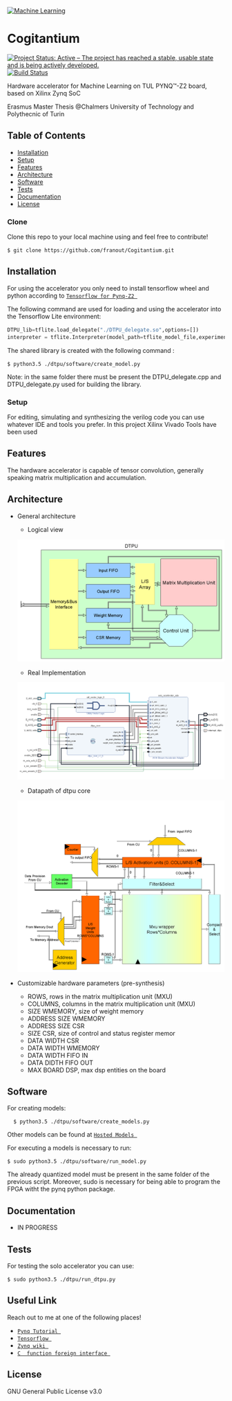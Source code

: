 
<a href="https://mytechdecisions.com"><img src="https://mytechdecisions.com/wp-content/uploads/2019/09/AdobeStock_245601545.jpeg" title="Machine Learning" ></a>

<!-- [![FVCproductions](https://avatars1.githubusercontent.com/u/4284691?v=3&s=200)](http://fvcproductions.com) -->


# Cogitantium

[![Project Status: Active – The project has reached a stable, usable state and is being actively developed.](https://www.repostatus.org/badges/latest/active.svg)](https://www.repostatus.org/#active)
[![Build Status](http://img.shields.io/travis/badges/badgerbadgerbadger.svg?style=flat-square)](https://travis-ci.org/badges/badgerbadgerbadger) 

Hardware accelerator for Machine Learning on TUL PYNQ™-Z2 board, based on Xilinx Zynq SoC 

Erasmus Master Thesis  @Chalmers University of Technology and Polythecnic of Turin


## Table of Contents 


- [Installation](#installation)
- [Setup](#setup)
- [Features](#features)
- [Architecture](#architecture)
- [Software](#software)
- [Tests](#tests)
- [Documentation](#documentation)
- [License](#license)


### Clone
 Clone this repo to your local machine using and feel free to contribute!
  ```shell
  $ git clone https://github.com/franout/Cogitantium.git
  ```
  
## Installation
For using the accelerator you only need to install tensorflow wheel and python according to   <a href="https://github.com/franout/tensorflow_for_pynqz2" target="_blank">`Tensorflow for Pynq-Z2 `</a>


The following command are used for loading and using the accelerator into the Tensorflow Lite environment:
```python
DTPU_lib=tflite.load_delegate("./DTPU_delegate.so",options=[])
interpreter = tflite.Interpreter(model_path=tflite_model_file,experimental_delegates=[DTPU_lib])
```
The shared library is created with the following command :
  ```shell
  $ python3.5 ./dtpu/software/create_model.py
  ```
Note: in the same folder there must be present the DTPU_delegate.cpp and DTPU_delegate.py used for building the library.

### Setup
 For editing, simulating and synthesizing the verilog code you can use whatever IDE and tools you prefer.
  In this project Xilinx Vivado Tools have been used
  
  

## Features
The hardware accelerator is capable of tensor convolution, generally speaking matrix multiplication and accumulation.
## Architecture
- General architecture
  * Logical view
  
  ![image](documentation/chalmers_template/figure/logical_view.png)
  
  * Real Implementation 
  
  ![image](documentation/chalmers_template/figure/accelerator_schematic.png)
  
  * Datapath of dtpu core
  
  ![image](documentation/chalmers_template/figure/datapath_dtpu_core.png)

- Customizable hardware parameters (pre-synthesis)
    * ROWS, rows in the matrix multiplication unit (MXU)
    * COLUMNS, columns in the matrix multiplication unit (MXU)
    * SIZE WMEMORY, size of weight memory
    * ADDRESS SIZE WMEMORY
    * ADDRESS SIZE CSR
    * SIZE CSR, size of control and status register memor
    * DATA WIDTH CSR
    * DATA WIDTH WMEMORY
    * DATA WIDTH FIFO IN
    * DATA DIDTH FIFO OUT
    * MAX BOARD DSP, max dsp entities on the board

## Software
For creating models:
```shell
  $ python3.5 ./dtpu/software/create_models.py
  ```

Other models can be found at  <a href="https://www.tensorflow.org/lite/guide/hosted_models" target="_blank">`Hosted Models `</a>
  
For executing a models is necessary to run:
  ```shell
  $ sudo python3.5 ./dtpu/software/run_model.py
  ```
The already quantized model must be present in the same folder of the previous script. Moreover, sudo is necessary for being able to program the FPGA witht the pynq python package.
## Documentation 
- IN PROGRESS

## Tests 
For testing the solo accelerator you can use:
  ```shell
  $ sudo python3.5 ./dtpu/run_dtpu.py
  ```

## Useful Link 

Reach out to me at one of the following places!

-  <a href="https://pynq.readthedocs.io/en/v2.5/getting_started/pynq_z2_setup.html" target="_blank">`Pynq Tutorial `</a>
-  <a href="https://www.tensorflow.org/">`Tensorflow `</a>
-  <a href="https://xilinx-wiki.atlassian.net/wiki/spaces/A/overview" target="_blank">`Zynq wiki `</a>
-  <a href="https://cffi.readthedocs.io/en/latest/" target="_blank">`C  function foreign interface `</a>



## License
GNU General Public License v3.0



